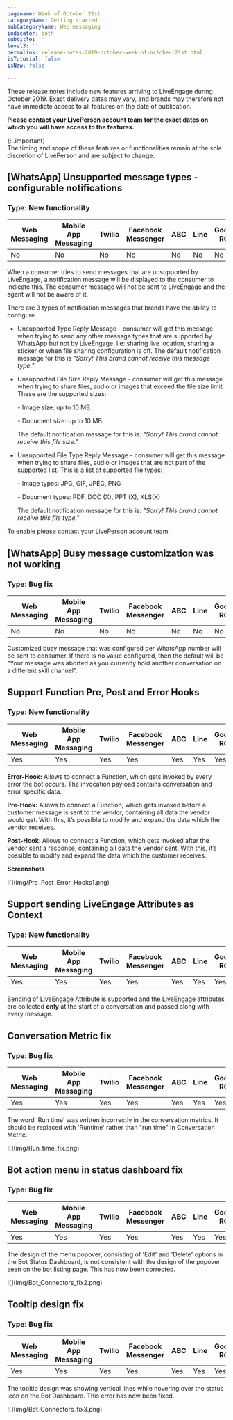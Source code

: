 ```yaml
---
pagename: Week of October 21st
categoryName: Getting started
subCategoryName: Web messaging
indicator: both
subtitle: ''
level3: ''
permalink: release-notes-2019-october-week-of-october-21st.html
isTutorial: false
isNew: false

---
```

These release notes include new features arriving to LiveEngage during October 2019. Exact delivery dates may vary, and brands may therefore not have immediate access to all features on the date of publication.

**Please contact your LivePerson account team for the exact dates on which you will have access to the features.**

{: .important}  
The timing and scope of these features or functionalities remain at the sole discretion of LivePerson and are subject to change.

## \[WhatsApp\] Unsupported message types - configurable notifications

### Type: New functionality

<div class="tablecontainer">

<table class="releasenotes">

<thead>

<tr class="categoryrow">

<th>Web Messaging</th>

<th>Mobile App Messaging</th>

<th>Twilio</th>

<th>Facebook Messenger</th>

<th>ABC</th>

<th>Line</th>

<th>Google RCS</th>

<th>Google My Business</th>

<th>WhatsApp Business</th>

<th>CM</th>

<th>WeChat</th>

<th>Chat</th>

</tr>

</thead>

<tbody>

<tr>

<td>No</td>

<td>No</td>

<td>No</td>

<td>No</td>

<td>No</td>

<td>No</td>

<td>No</td>

<td>No</td>

<td>Yes</td>

<td>No</td>

<td>No</td>

<td>No</td>

</tr>

</tbody>

</table>

</div>

When a consumer tries to send messages that are unsupported by LiveEngage, a notification message will be displayed to the consumer to indicate this. The consumer message will not be sent to LiveEngage and the agent will not be aware of it.

There are 3 types of notification messages that brands have the ability to configure

* Unsupported Type Reply Message - consumer will get this message when trying to send any other message types that are supported by WhatsApp but not by LiveEngage. i.e: sharing live location, sharing a sticker or when file sharing configuration is off.
  The default notification message for this is “_Sorry! This brand cannot receive this message type."_
* Unsupported File Size Reply Message - consumer will get this message when trying to share files, audio or images that exceed the file size limit. These are the supported sizes:

  \- Image size: up to 10 MB

  \- Document size: up to 10 MB

  The default notification message for this is: _"Sorry! This brand cannot receive this file size."_
* Unsupported File Type Reply Message - consumer will get this message when trying to share files, audio or images that are not part of the supported list. This is a list of supported file types:

  \- Image types: JPG, GIF, JPEG, PNG

  \- Document types: PDF, DOC (X), PPT (X), XLS(X)

  The default notification message for this is: _"Sorry! This brand cannot receive this file type."_

To enable please contact your LivePerson account team.

## \[WhatsApp\] Busy message customization was not working

### Type: Bug fix

<div class="tablecontainer">

<table class="releasenotes">

<thead>

<tr class="categoryrow">

<th>Web Messaging</th>

<th>Mobile App Messaging</th>

<th>Twilio</th>

<th>Facebook Messenger</th>

<th>ABC</th>

<th>Line</th>

<th>Google RCS</th>

<th>Google My Business</th>

<th>WhatsApp Business</th>

<th>CM</th>

<th>WeChat</th>

<th>Chat</th>

</tr>

</thead>

<tbody>

<tr>

<td>No</td>

<td>No</td>

<td>No</td>

<td>No</td>

<td>No</td>

<td>No</td>

<td>No</td>

<td>No</td>

<td>Yes</td>

<td>No</td>

<td>No</td>

<td>No</td>

</tr>

</tbody>

</table>

</div>

Customized busy message that was configured per WhatsApp number will be sent to consumer. If there is no value configured, then the default will be “Your message was aborted as you currently hold another conversation on a different skill channel”.

## Support Function Pre, Post and Error Hooks 

### Type: New functionality

<div class="tablecontainer">

<table class="releasenotes">

<thead>

<tr class="categoryrow">

<th>Web Messaging</th>

<th>Mobile App Messaging</th>

<th>Twilio</th>

<th>Facebook Messenger</th>

<th>ABC</th>

<th>Line</th>

<th>Google RCS</th>

<th>Google My Business</th>

<th>WhatsApp Business</th>

<th>CM</th>

<th>WeChat</th>

<th>Chat</th>

</tr>

</thead>

<tbody>

<tr>

<td>Yes</td>

<td>Yes</td>

<td>Yes</td>

<td>Yes</td>

<td>Yes</td>

<td>Yes</td>

<td>Yes</td>

<td>Yes</td>

<td>Yes</td>

<td>Yes</td>

<td>Yes</td>

<td>Yes</td>

</tr>

</tbody>

</table>

</div>

**Error-Hook:** Allows to connect a Function, which gets invoked by every error the bot occurs. The invocation payload contains conversation and error specific data.

**Pre-Hook:** Allows to connect a Function, which gets invoked before a customer message is sent to the vendor, containing all data the vendor would get. With this, it’s possible to modify and expand the data which the vendor receives.

**Post-Hook**: Allows to connect a Function, which gets invoked after the vendor sent a response, containing all data the vendor sent. With this, it’s possible to modify and expand the data which the customer receives.

**Screenshots**

!\[\](img/Pre_Post_Error_Hooks1.png)

## Support sending LiveEngage Attributes as Context 

### Type: New functionality

<div class="tablecontainer">

<table class="releasenotes">

<thead>

<tr class="categoryrow">

<th>Web Messaging</th>

<th>Mobile App Messaging</th>

<th>Twilio</th>

<th>Facebook Messenger</th>

<th>ABC</th>

<th>Line</th>

<th>Google RCS</th>

<th>Google My Business</th>

<th>WhatsApp Business</th>

<th>CM</th>

<th>WeChat</th>

<th>Chat</th>

</tr>

</thead>

<tbody>

<tr>

<td>Yes</td>

<td>Yes</td>

<td>Yes</td>

<td>Yes</td>

<td>Yes</td>

<td>Yes</td>

<td>Yes</td>

<td>Yes</td>

<td>Yes</td>

<td>Yes</td>

<td>Yes</td>

<td>Yes</td>

</tr>

</tbody>

</table>

</div>

Sending of [LiveEngage Attribute](https://developers.liveperson.com/engagement-attributes-types-of-engagement-attributes.html) is supported and the LiveEngage attributes are collected **only** at the start of a conversation and passed along with every message.

## Conversation Metric fix

### Type: Bug fix

<div class="tablecontainer">

<table class="releasenotes">

<thead>

<tr class="categoryrow">

<th>Web Messaging</th>

<th>Mobile App Messaging</th>

<th>Twilio</th>

<th>Facebook Messenger</th>

<th>ABC</th>

<th>Line</th>

<th>Google RCS</th>

<th>Google My Business</th>

<th>WhatsApp Business</th>

<th>CM</th>

<th>WeChat</th>

<th>Chat</th>

</tr>

</thead>

<tbody>

<tr>

<td>Yes</td>

<td>Yes</td>

<td>Yes</td>

<td>Yes</td>

<td>Yes</td>

<td>Yes</td>

<td>Yes</td>

<td>Yes</td>

<td>Yes</td>

<td>Yes</td>

<td>Yes</td>

<td>Yes</td>

</tr>

</tbody>

</table>

</div>

The word 'Run time' was written incorrectly in the conversation metrics. It should be replaced with 'Runtime' rather than "run time" in Conversation Metric.

!\[\](img/Run_time_fix.png)

## Bot action menu in status dashboard fix

### Type: Bug fix

<div class="tablecontainer">

<table class="releasenotes">

<thead>

<tr class="categoryrow">

<th>Web Messaging</th>

<th>Mobile App Messaging</th>

<th>Twilio</th>

<th>Facebook Messenger</th>

<th>ABC</th>

<th>Line</th>

<th>Google RCS</th>

<th>Google My Business</th>

<th>WhatsApp Business</th>

<th>CM</th>

<th>WeChat</th>

<th>Chat</th>

</tr>

</thead>

<tbody>

<tr>

<td>Yes</td>

<td>Yes</td>

<td>Yes</td>

<td>Yes</td>

<td>Yes</td>

<td>Yes</td>

<td>Yes</td>

<td>Yes</td>

<td>Yes</td>

<td>Yes</td>

<td>Yes</td>

<td>Yes</td>

</tr>

</tbody>

</table>

</div>

The design of the menu popover, consisting of 'Edit' and 'Delete' options in the Bot Status Dashboard, is not consistent with the design of the popover seen on the bot listing page. This has now been corrected.

!\[\](img/Bot_Connectors_fix2.png)

## Tooltip design fix

### Type: Bug fix

<div class="tablecontainer">

<table class="releasenotes">

<thead>

<tr class="categoryrow">

<th>Web Messaging</th>

<th>Mobile App Messaging</th>

<th>Twilio</th>

<th>Facebook Messenger</th>

<th>ABC</th>

<th>Line</th>

<th>Google RCS</th>

<th>Google My Business</th>

<th>WhatsApp Business</th>

<th>CM</th>

<th>WeChat</th>

<th>Chat</th>

</tr>

</thead>

<tbody>

<tr>

<td>Yes</td>

<td>Yes</td>

<td>Yes</td>

<td>Yes</td>

<td>Yes</td>

<td>Yes</td>

<td>Yes</td>

<td>Yes</td>

<td>Yes</td>

<td>Yes</td>

<td>Yes</td>

<td>Yes</td>

</tr>

</tbody>

</table>

</div>

The tooltip design was showing vertical lines while hovering over the status icon on the Bot Dashboard. This error has now been fixed.

!\[\](img/Bot_Connectors_fix3.png)